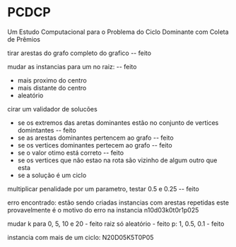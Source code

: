 # PCDCP
Um Estudo Computacional para o Problema do Ciclo Dominante com Coleta de Prêmios


tirar arestas do grafo completo do grafico -- feito

mudar as instancias para um no raiz: -- feito
- mais proximo do centro
- mais distante do centro
- aleatório

cirar um validador de solucões
- se os extremos das aretas dominantes estão no conjunto de vertices domintantes -- feito
- se as arestas dominantes pertencem ao grafo -- feito
- se os vertices dominantes pertecem ao grafo -- feito
- se o valor otimo está correto -- feito
- se os vertices que não estao na rota são vizinho de algum outro que esta
- se a solução é um ciclo

multiplicar penalidade por um parametro, testar 0.5 e 0.25 -- feito

erro encontrado:
estão sendo criadas instancias com arestas repetidas
este provavelmente é o motivo do erro na instancia n10d03k0t0r1p025

mudar k para 0, 5, 10 e 20 - feito
raiz só aleatório - feito
p: 1, 0.5, 0.1 - feito

instancia com mais de um ciclo: N20D05K5T0P05
